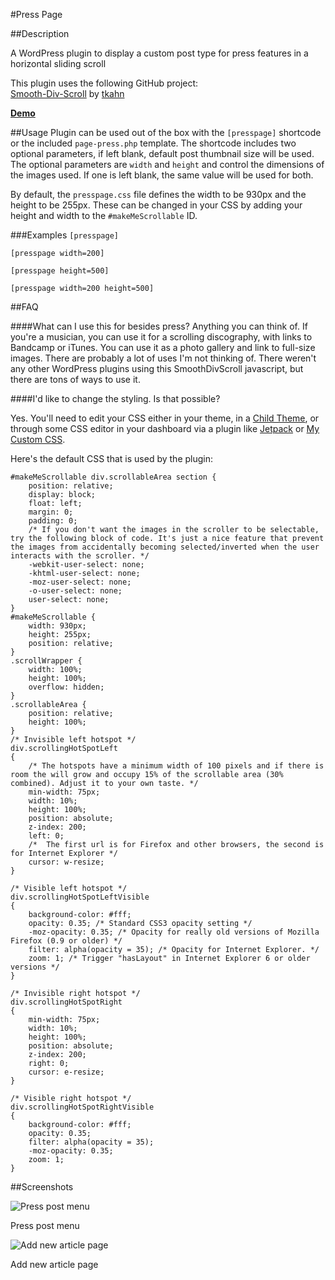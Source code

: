 #Press Page

##Description

A WordPress plugin to display a custom post type for press features in a horizontal sliding scroll

This plugin uses the following GitHub project:  
[Smooth-Div-Scroll](https://github.com/tkahn/Smooth-Div-Scroll) by [tkahn](https://github.com/tkahn)

**[Demo](http://museumthemes.com/press-page/)**

##Usage
Plugin can be used out of the box with the `[presspage]` shortcode or the included `page-press.php` template. The shortcode includes two optional parameters, if left blank, default post thumbnail size will be used. The optional parameters are `width` and `height` and control the dimensions of the images used. If one is left blank, the same value will be used for both.

By default, the `presspage.css` file defines the width to be 930px and the height to be 255px. These can be changed in  your CSS by adding your height and width to the `#makeMeScrollable` ID.

###Examples
`[presspage]`

`[presspage width=200]`

`[presspage height=500]`

`[presspage width=200 height=500]`



##FAQ

####What can I use this for besides press?
Anything you can think of. If you're a musician, you can use it for a scrolling discography, with links to Bandcamp or iTunes. You can use it as a photo gallery and link to full-size images. There are probably a lot of uses I'm not thinking of. There weren't any other WordPress plugins using this SmoothDivScroll javascript, but there are tons of ways to use it.

####I'd like to change the styling. Is that possible?

Yes. You'll need to edit your CSS either in your theme, in a [Child Theme](http://codex.wordpress.org/Child_Themes), or through some CSS editor in your dashboard via a plugin like [Jetpack](http://wordpress.org/extend/plugins/jetpack/) or [My Custom CSS](http://wordpress.org/extend/plugins/my-custom-css/).

Here's the default CSS that is used by the plugin:

	#makeMeScrollable div.scrollableArea section {
		position: relative;
		display: block;
		float: left;
		margin: 0;
		padding: 0;
		/* If you don't want the images in the scroller to be selectable, try the following block of code. It's just a nice feature that prevent the images from accidentally becoming selected/inverted when the user interacts with the scroller. */
		-webkit-user-select: none;
		-khtml-user-select: none;
		-moz-user-select: none;
		-o-user-select: none;
		user-select: none;
	}
	#makeMeScrollable {
		width: 930px;
		height: 255px;
		position: relative;
	}
	.scrollWrapper {
		width: 100%;
		height: 100%;
		overflow: hidden;
	}
	.scrollableArea {
		position: relative;
		height: 100%;
	}
	/* Invisible left hotspot */
	div.scrollingHotSpotLeft
	{
		/* The hotspots have a minimum width of 100 pixels and if there is room the will grow and occupy 15% of the scrollable area (30% combined). Adjust it to your own taste. */
		min-width: 75px;
		width: 10%;
		height: 100%;
		position: absolute;
		z-index: 200;
		left: 0;
		/*  The first url is for Firefox and other browsers, the second is for Internet Explorer */
		cursor: w-resize;
	}
	
	/* Visible left hotspot */
	div.scrollingHotSpotLeftVisible
	{
		background-color: #fff;
		opacity: 0.35; /* Standard CSS3 opacity setting */
		-moz-opacity: 0.35; /* Opacity for really old versions of Mozilla Firefox (0.9 or older) */
		filter: alpha(opacity = 35); /* Opacity for Internet Explorer. */
		zoom: 1; /* Trigger "hasLayout" in Internet Explorer 6 or older versions */
	}
	
	/* Invisible right hotspot */
	div.scrollingHotSpotRight
	{
		min-width: 75px;
		width: 10%;
		height: 100%;
		position: absolute;
		z-index: 200;
		right: 0;
		cursor: e-resize;
	}
	
	/* Visible right hotspot */
	div.scrollingHotSpotRightVisible
	{
		background-color: #fff;
		opacity: 0.35;
		filter: alpha(opacity = 35);
		-moz-opacity: 0.35;
		zoom: 1;
	}

##Screenshots

![Press post menu](http://s-plugins.wordpress.org/press-page/assets/screenshot-1.png?rev=648182)

Press post menu

![Add new article page](http://s-plugins.wordpress.org/press-page/assets/screenshot-2.png?rev=648182)

Add new article page
